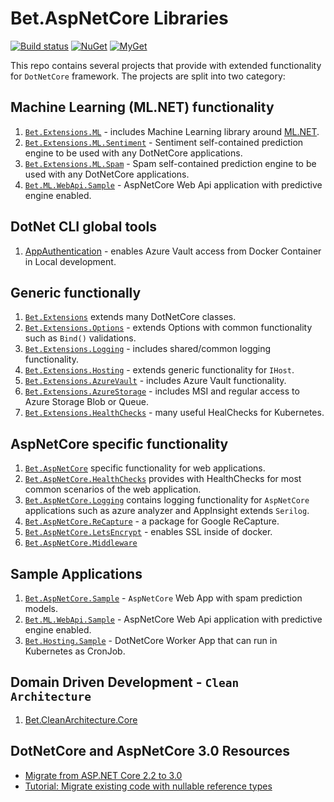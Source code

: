 # Bet.AspNetCore Libraries

[![Build status](https://ci.appveyor.com/api/projects/status/fo9rakj7s7uhs3ij?svg=true)](https://ci.appveyor.com/project/kdcllc/bet-aspnetcore)
[![NuGet](https://img.shields.io/nuget/v/Bet.AspNetCore.svg)](https://www.nuget.org/packages?q=Bet.AspNetCore)
[![MyGet](https://img.shields.io/myget/kdcllc/v/Bet.AspNetCore.svg?label=myget)](https://www.myget.org/F/kdcllc/api/v2)

This repo contains several projects that provide with extended functionality for `DotNetCore` framework. The projects are split into two category:

## Machine Learning (ML.NET) functionality

1. [`Bet.Extensions.ML`](./src/Bet.Extensions.ML/README.md) - includes Machine Learning library around [ML.NET](https://github.com/dotnet/machinelearning).
2. [`Bet.Extensions.ML.Sentiment`](./src/Bet.Extensions.ML.Sentiment/README.md) - Sentiment self-contained prediction engine to be used with any DotNetCore applications.
3. [`Bet.Extensions.ML.Spam`](./src/Bet.Extensions.ML.Spam/README.md) - Spam self-contained prediction engine to be used with any DotNetCore applications.
4. [`Bet.ML.WebApi.Sample`](./src/Bet.ML.WebApi.Sample/README.md) - AspNetCore Web Api application with predictive engine enabled.

## DotNet CLI global tools

1. [AppAuthentication](./src/AppAuthentication/README.md) - enables Azure Vault access from Docker Container in Local development.

## Generic functionally

1. [`Bet.Extensions`](./src/Bet.Extensions/README.md) extends many DotNetCore classes.
2. [`Bet.Extensions.Options`](./src/Bet.Extensions.Options/README.md) - extends Options with common functionality such as `Bind()` validations.
3. [`Bet.Extensions.Logging`](./src/Bet.Extensions.Logging/README.md) - includes shared/common logging functionality.
4. [`Bet.Extensions.Hosting`](./src/Bet.Extensions.Hosting/README.md) - extends generic functionality for `IHost`.
5. [`Bet.Extensions.AzureVault`](./src/Bet.Extensions.AzureVault/README.md) - includes Azure Vault functionality.
6. [`Bet.Extensions.AzureStorage`](./src/Bet.Extensions.AzureStorage/README.md) - includes MSI and regular access to Azure Storage Blob or Queue.
7. [`Bet.Extensions.HealthChecks`](./src/Bet.Extensions.HealthChecks/README.md) - many useful HealChecks for Kubernetes.

## AspNetCore specific functionality

1. [`Bet.AspNetCore`](./src/Bet.AspNetCore/README.md) specific functionality for web applications.
2. [`Bet.AspNetCore.HealthChecks`](./src/Bet.Extensions.Hosting/README.md) provides with HealthChecks for most common scenarios of the web application.
3. [`Bet.AspNetCore.Logging`](./src/Bet.AspNetCore.Logging/README.md) contains logging functionality for `AspNetCore` applications such as azure analyzer and AppInsight extends `Serilog`.
4. [`Bet.AspNetCore.ReCapture`](./src/Bet.AspNetCore.ReCapture/README.md) - a package for Google ReCapture.
5. [`Bet.AspNetCore.LetsEncrypt`](./src/Bet.Extensions.Hosting/README.md) - enables SSL inside of docker.
6. [`Bet.AspNetCore.Middleware`](./src/Bet.AspNetCore.Middleware/README.md)

## Sample Applications

1. [`Bet.AspNetCore.Sample`](./src/Bet.AspNetCore.Sample/README.md) - `AspNetCore` Web App with spam prediction models.
2. [`Bet.ML.WebApi.Sample`](./src/Bet.ML.WebApi.Sample/README.md) - AspNetCore Web Api application with predictive engine enabled.
3. [`Bet.Hosting.Sample`](./src/Bet.Hosting.Sample/README.md) - DotNetCore Worker App that can run in Kubernetes as CronJob.

## Domain Driven Development - `Clean Architecture`

1. [Bet.CleanArchitecture.Core](./src/Bet.CleanArchitecture.Core/README.md)

## DotNetCore and AspNetCore 3.0 Resources

- [Migrate from ASP.NET Core 2.2 to 3.0](https://docs.microsoft.com/en-us/aspnet/core/migration/22-to-30?view=aspnetcore-2.2&tabs=visual-studio)
- [Tutorial: Migrate existing code with nullable reference types](https://docs.microsoft.com/en-us/dotnet/csharp/tutorials/upgrade-to-nullable-references#upgrade-the-projects-to-c-8)
